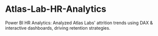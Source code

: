 # Atlas-Lab-HR-Analytics
Power BI HR Analytics: Analyzed Atlas Labs' attrition trends using DAX &amp; interactive dashboards, driving retention strategies. 
